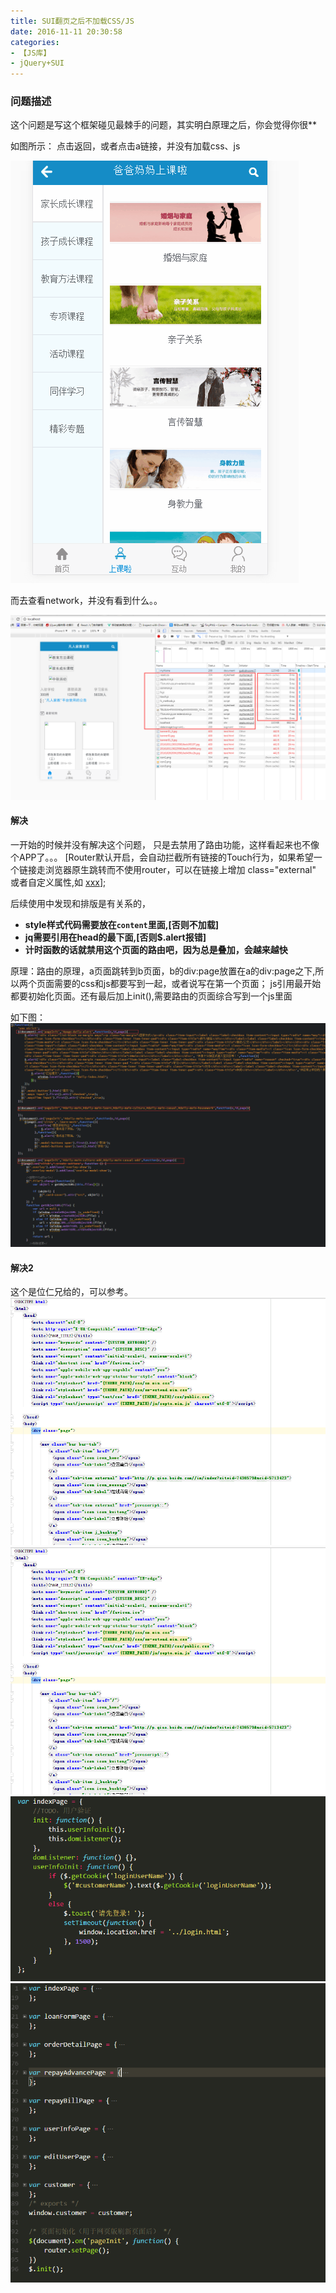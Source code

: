 ```yaml
---
title: SUI翻页之后不加载CSS/JS
date: 2016-11-11 20:30:58
categories:
- 【JS库】
- jQuery+SUI
---
```


### 问题描述

这个问题是写这个框架碰见最棘手的问题，其实明白原理之后，你会觉得你很**

如图所示：
点击返回，或者点击a链接，并没有加载css、js

![](/assets/sui/2.gif)

<!--more-->

而去查看network，并没有看到什么。。

![](/assets/sui/3.png)

#### 解决

一开始的时候并没有解决这个问题，
只是去禁用了路由功能，这样看起来也不像个APP了。。。
[Router默认开启，会自动拦截所有链接的Touch行为，如果希望一个链接走浏览器原生跳转而不使用router，可以在链接上增加 class="external" 或者自定义属性,如 <a href="xxx" external>xxx</a>];


后续使用中发现和排版是有关系的，
- **style样式代码需要放在`content`里面,[否则不加载]**
- **jq需要引用在head的最下面,[否则$.alert报错]**
- **计时函数的话就禁用这个页面的路由吧，因为总是叠加，会越来越快**

原理：路由的原理，a页面跳转到b页面，b的div:page放置在a的div:page之下,所以两个页面需要的css和js都要写到一起，或者说写在第一个页面；
     js引用最开始都要初始化页面。还有最后加上init(),需要路由的页面综合写到一个js里面

如下图：
![](/assets/sui/4.png)

#### 解决2

这个是位仁兄给的，可以参考。
![](/assets/sui/5.png)
![](/assets/sui/5.png)
![](/assets/sui/7.png)
![](/assets/sui/8.png)
